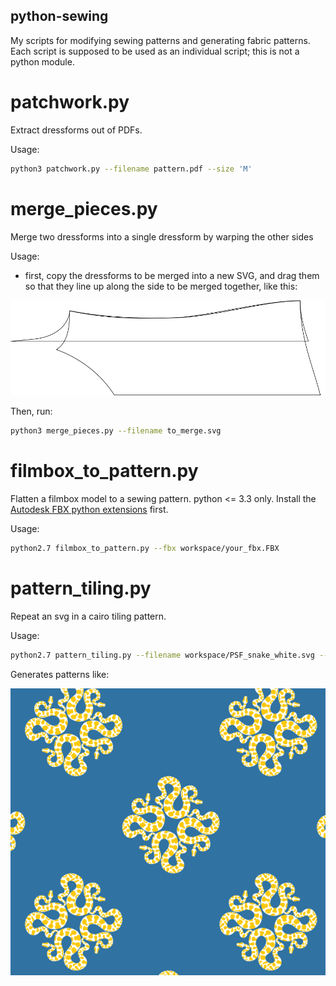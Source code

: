 python-sewing
-------------

My scripts for modifying sewing patterns and generating fabric patterns. Each script is
supposed to be used as an individual script; this is not a python module.

patchwork.py
============

Extract dressforms out of PDFs.

Usage:

```bash
python3 patchwork.py --filename pattern.pdf --size 'M'
```

merge_pieces.py
===============

Merge two dressforms into a single dressform by warping the other sides

Usage:

 - first, copy the dressforms to be merged into a new SVG, and drag them so that they
 line up along the side to be merged together, like this:

![two dressforms lined up along side to merge](to_merge.svg.png)

Then, run:

```bash
python3 merge_pieces.py --filename to_merge.svg
```

filmbox_to_pattern.py
=====================

Flatten a filmbox model to a sewing pattern. python <= 3.3 only. Install the [Autodesk FBX python extensions](https://www.autodesk.com/developer-network/platform-technologies/fbx-sdk-2019-0) first.

Usage:

```bash
python2.7 filmbox_to_pattern.py --fbx workspace/your_fbx.FBX
```

pattern_tiling.py
=================

Repeat an svg in a cairo tiling pattern.

Usage:

```bash
python2.7 pattern_tiling.py --filename workspace/PSF_snake_white.svg --dx 0.25 --dy -0 --repetitions 3
```

Generates patterns like:

![python3 snake cairo tiling](pattern_tiling.png)
